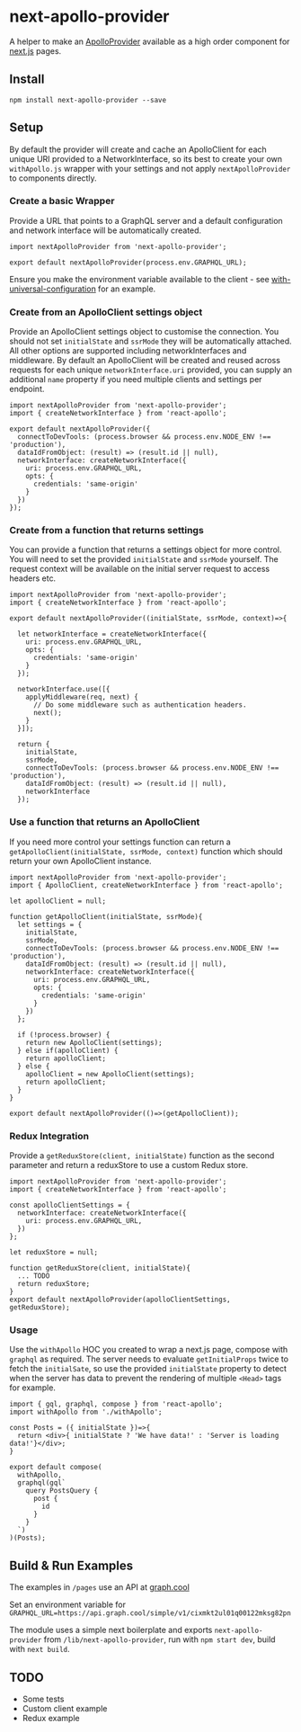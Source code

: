 # next-apollo-provider

A helper to make an [ApolloProvider](http://dev.apollodata.com/react/index.html) available as a high order component for [next.js](https://github.com/zeit/next.js) pages.

## Install

```
npm install next-apollo-provider --save
```

## Setup

By default the provider will create and cache an ApolloClient for each unique URI provided to a NetworkInterface, so its best to create your own `withApollo.js` wrapper with your settings and not apply `nextApolloProvider` to components directly.

### Create a basic Wrapper

Provide a URL that points to a GraphQL server and a default configuration and network interface will be automatically created.

```
import nextApolloProvider from 'next-apollo-provider';

export default nextApolloProvider(process.env.GRAPHQL_URL);
```

Ensure you make the environment variable available to the client - see [with-universal-configuration](https://github.com/zeit/next.js/tree/master/examples/with-universal-configuration) for an example.

### Create from an ApolloClient settings object

Provide an ApolloClient settings object to customise the connection. You should not set `initialState` and `ssrMode` they will be automatically attached. All other options are supported including networkInterfaces and middleware. 
By default an ApolloClient will be created and reused across requests for each unique `networkInterface.uri` provided, you can supply an additional `name` property if you need multiple clients and settings per endpoint.

```
import nextApolloProvider from 'next-apollo-provider';
import { createNetworkInterface } from 'react-apollo';

export default nextApolloProvider({
  connectToDevTools: (process.browser && process.env.NODE_ENV !== 'production'),
  dataIdFromObject: (result) => (result.id || null),
  networkInterface: createNetworkInterface({
    uri: process.env.GRAPHQL_URL,
    opts: {
      credentials: 'same-origin'
    }
  })
});
```

### Create from a function that returns settings

You can provide a function that returns a settings object for more control. You will need to set the provided `initialState` and `ssrMode` yourself. The request context will be available on the initial server request to access headers etc.

```
import nextApolloProvider from 'next-apollo-provider';
import { createNetworkInterface } from 'react-apollo';

export default nextApolloProvider((initialState, ssrMode, context)=>{

  let networkInterface = createNetworkInterface({
    uri: process.env.GRAPHQL_URL,
    opts: {
      credentials: 'same-origin'
    }
  });
    
  networkInterface.use([{
    applyMiddleware(req, next) {
      // Do some middleware such as authentication headers.
      next();
    }
  }]);
  
  return {
    initialState,
    ssrMode,
    connectToDevTools: (process.browser && process.env.NODE_ENV !== 'production'),
    dataIdFromObject: (result) => (result.id || null),
    networkInterface
  });
```

### Use a function that returns an ApolloClient

If you need more control your settings function can return a `getApolloClient(initialState, ssrMode, context)` function which should return your own ApolloClient instance.

```
import nextApolloProvider from 'next-apollo-provider';
import { ApolloClient, createNetworkInterface } from 'react-apollo';

let apolloClient = null;

function getApolloClient(initialState, ssrMode){
  let settings = {
    initialState,
    ssrMode,
    connectToDevTools: (process.browser && process.env.NODE_ENV !== 'production'),
    dataIdFromObject: (result) => (result.id || null),
    networkInterface: createNetworkInterface({
      uri: process.env.GRAPHQL_URL,
      opts: {
        credentials: 'same-origin'
      }
    })
  };

  if (!process.browser) {
    return new ApolloClient(settings);   
  } else if(apolloClient) {
    return apolloClient;
  } else {
    apolloClient = new ApolloClient(settings); 
    return apolloClient;
  }   
}

export default nextApolloProvider(()=>(getApolloClient));
```

### Redux Integration

Provide a `getReduxStore(client, initialState)` function as the second parameter and return a reduxStore to use a custom Redux store.

```
import nextApolloProvider from 'next-apollo-provider';
import { createNetworkInterface } from 'react-apollo';

const apolloClientSettings = {
  networkInterface: createNetworkInterface({
    uri: process.env.GRAPHQL_URL,
  })
};

let reduxStore = null;

function getReduxStore(client, initialState){
  ... TODO
  return reduxStore;
}
export default nextApolloProvider(apolloClientSettings, getReduxStore);
```


### Usage

Use the `withApollo` HOC you created to wrap a next.js page, compose with `graphql` as required. The server needs to evaluate `getInitialProps` twice to fetch the `initialSate`, so use the provided `initialState` property to detect when the server has data to prevent the rendering of multiple `<Head>` tags for example.

```
import { gql, graphql, compose } from 'react-apollo';
import withApollo from './withApollo';

const Posts = ({ initialState })=>{
  return <div>{ initialState ? 'We have data!' : 'Server is loading data!'}</div>;
}

export default compose(
  withApollo, 
  graphql(gql`
    query PostsQuery {
      post {
        id
      }
    }
  `)
)(Posts);
```

## Build & Run Examples

The examples in `/pages` use an API at [graph.cool](https://api.graph.cool/simple/v1/cixmkt2ul01q00122mksg82pn)

Set an environment variable for `GRAPHQL_URL=https://api.graph.cool/simple/v1/cixmkt2ul01q00122mksg82pn`

The module uses a simple next boilerplate and exports `next-apollo-provider` from `/lib/next-apollo-provider`, run with `npm start dev`, build with `next build`.

## TODO

- Some tests
- Custom client example
- Redux example
